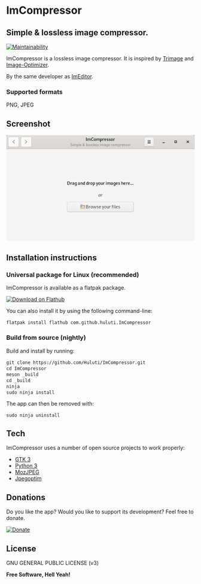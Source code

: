 # ImCompressor

## Simple & lossless image compressor.

[![Maintainability](https://api.codeclimate.com/v1/badges/aae63e7ac1c54526dc9c/maintainability)](https://codeclimate.com/github/Huluti/ImCompressor/maintainability)

ImCompressor is a lossless image compressor.
It is inspired by [Trimage](https://github.com/Kilian/Trimage) and [Image-Optimizer](https://github.com/GijsGoudzwaard/Image-Optimizer).

By the same developer as [ImEditor](paypal.me/hposnic).

### Supported formats

PNG, JPEG

## Screenshot

![ImCompressor](data/screenshots/screen1.png)

## Installation instructions

### Universal package for Linux (recommended)

ImCompressor is available as a flatpak package.

<a href='https://flathub.org/apps/details/com.github.huluti.ImCompressor'><img width='240' alt='Download on Flathub' src='https://flathub.org/assets/badges/flathub-badge-en.png'/></a>

You can also install it by using the following command-line:

    flatpak install flathub com.github.huluti.ImCompressor

### Build from source (nightly)

Build and install by running:

    git clone https://github.com/Huluti/ImCompressor.git
    cd ImCompressor
    meson _build
    cd _build
    ninja
    sudo ninja install

The app can then be removed with:

    sudo ninja uninstall

## Tech

ImCompressor uses a number of open source projects to work properly:

- [GTK 3](https://www.gtk.org)
- [Python 3](https://www.python.org)
- [MozJPEG](https://github.com/mozilla/mozjpeg)
- [Jpegoptim](https://github.com/tjko/jpegoptim)

## Donations

Do you like the app? Would you like to support its development? Feel free to donate.

[![Donate](https://img.shields.io/badge/Donate-PayPal-green.svg)](https://paypal.me/hposnic)

## License

GNU GENERAL PUBLIC LICENSE (v3)

**Free Software, Hell Yeah!**
